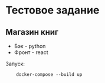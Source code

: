 # Тестовое задание

## Магазин книг

- Бэк - python
- Фронт - react

Запуск:
```
    docker-compose --build up
```
